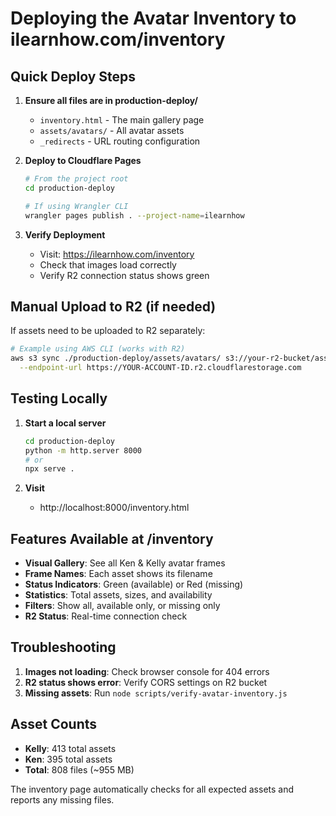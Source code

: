 # Deploying the Avatar Inventory to ilearnhow.com/inventory

## Quick Deploy Steps

1. **Ensure all files are in production-deploy/**
   - `inventory.html` - The main gallery page
   - `assets/avatars/` - All avatar assets
   - `_redirects` - URL routing configuration

2. **Deploy to Cloudflare Pages**
   ```bash
   # From the project root
   cd production-deploy
   
   # If using Wrangler CLI
   wrangler pages publish . --project-name=ilearnhow
   ```

3. **Verify Deployment**
   - Visit: https://ilearnhow.com/inventory
   - Check that images load correctly
   - Verify R2 connection status shows green

## Manual Upload to R2 (if needed)

If assets need to be uploaded to R2 separately:

```bash
# Example using AWS CLI (works with R2)
aws s3 sync ./production-deploy/assets/avatars/ s3://your-r2-bucket/assets/avatars/ \
  --endpoint-url https://YOUR-ACCOUNT-ID.r2.cloudflarestorage.com
```

## Testing Locally

1. **Start a local server**
   ```bash
   cd production-deploy
   python -m http.server 8000
   # or
   npx serve .
   ```

2. **Visit**
   - http://localhost:8000/inventory.html

## Features Available at /inventory

- **Visual Gallery**: See all Ken & Kelly avatar frames
- **Frame Names**: Each asset shows its filename
- **Status Indicators**: Green (available) or Red (missing)
- **Statistics**: Total assets, sizes, and availability
- **Filters**: Show all, available only, or missing only
- **R2 Status**: Real-time connection check

## Troubleshooting

1. **Images not loading**: Check browser console for 404 errors
2. **R2 status shows error**: Verify CORS settings on R2 bucket
3. **Missing assets**: Run `node scripts/verify-avatar-inventory.js`

## Asset Counts

- **Kelly**: 413 total assets
- **Ken**: 395 total assets
- **Total**: 808 files (~955 MB)

The inventory page automatically checks for all expected assets and reports any missing files.
